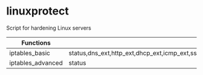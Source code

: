 # linuxprotect
Script for hardening Linux servers


| Functions  | Keyword|
| ----- | ------ |
| iptables_basic | status,dns_ext,http_ext,dhcp_ext,icmp_ext,ssh_ext,ssh_server,icmp_lan,http_lan,http_server,dns_lan,dnat_http,snat_lan,list_filter,list_nat,delete_selective,restart_firewall,policy_default|
| iptables_advanced | status |
